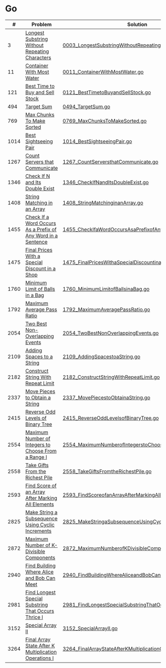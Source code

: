 # Go

| #    | Problem                                                                                                                                                                 | Solution                                                                                                                                                                          | Difficulty |
| ---- | ----------------------------------------------------------------------------------------------------------------------------------------------------------------------- | --------------------------------------------------------------------------------------------------------------------------------------------------------------------------------- | ---------- |
| 3    | [Longest Substring Without Repeating Characters](https://leetcode.com/problems/longest-substring-without-repeating-characters/description/)                             | [0003_LongestSubstringWithoutRepeatingCharacters.go](https://github.com/jinxuan-owyong/leetcode/blob/master/go/0003/0003_LongestSubstringWithoutRepeatingCharacters.go)           | Medium     |
| 11   | [Container With Most Water](https://leetcode.com/problems/container-with-most-water/description/)                                                                       | [0011_ContainerWithMostWater.go](https://github.com/jinxuan-owyong/leetcode/blob/master/go/0011/0011_ContainerWithMostWater.go)                                                   | Medium     |
| 121  | [Best Time to Buy and Sell Stock](https://leetcode.com/problems/best-time-to-buy-and-sell-stock/description/)                                                           | [0121_BestTimetoBuyandSellStock.go](https://github.com/jinxuan-owyong/leetcode/blob/master/go/0121/0121_BestTimetoBuyandSellStock.go)                                             | Easy       |
| 494  | [Target Sum](https://leetcode.com/problems/target-sum/description/)                                                                                                     | [0494_TargetSum.go](https://github.com/jinxuan-owyong/leetcode/blob/master/go/0494/0494_TargetSum.go)                                                                             | Medium     |
| 769  | [Max Chunks To Make Sorted](https://leetcode.com/problems/max-chunks-to-make-sorted/description/)                                                                       | [0769_MaxChunksToMakeSorted.go](https://github.com/jinxuan-owyong/leetcode/blob/master/go/0769/0769_MaxChunksToMakeSorted.go)                                                     | Medium     |
| 1014 | [Best Sightseeing Pair](https://leetcode.com/problems/best-sightseeing-pair/description/)                                                                               | [1014_BestSightseeingPair.go](https://github.com/jinxuan-owyong/leetcode/blob/master/go/1014/1014_BestSightseeingPair.go)                                                         | Medium     |
| 1267 | [Count Servers that Communicate](https://leetcode.com/problems/count-servers-that-communicate/description/)                                                             | [1267_CountServersthatCommunicate.go](https://github.com/jinxuan-owyong/leetcode/blob/master/go/1267/1267_CountServersthatCommunicate.go)                                         | Medium     |
| 1346 | [Check If N and Its Double Exist](https://leetcode.com/problems/check-if-n-and-its-double-exist/description/)                                                           | [1346_CheckIfNandItsDoubleExist.go](https://github.com/jinxuan-owyong/leetcode/blob/master/go/1346/1346_CheckIfNandItsDoubleExist.go)                                             | Easy       |
| 1408 | [String Matching in an Array](https://leetcode.com/problems/string-matching-in-an-array/description/)                                                                   | [1408_StringMatchinginanArray.go](https://github.com/jinxuan-owyong/leetcode/blob/master/go/1408/1408_StringMatchinginanArray.go)                                                 | Easy       |
| 1455 | [Check If a Word Occurs As a Prefix of Any Word in a Sentence](https://leetcode.com/problems/check-if-a-word-occurs-as-a-prefix-of-any-word-in-a-sentence/description/) | [1455_CheckIfaWordOccursAsaPrefixofAnyWordinaSentence.go](https://github.com/jinxuan-owyong/leetcode/blob/master/go/1455/1455_CheckIfaWordOccursAsaPrefixofAnyWordinaSentence.go) | Easy       |
| 1475 | [Final Prices With a Special Discount in a Shop](https://leetcode.com/problems/final-prices-with-a-special-discount-in-a-shop/description/)                             | [1475_FinalPricesWithaSpecialDiscountinaShop.go](https://github.com/jinxuan-owyong/leetcode/blob/master/go/1475/1475_FinalPricesWithaSpecialDiscountinaShop.go)                   | Easy       |
| 1760 | [Minimum Limit of Balls in a Bag](https://leetcode.com/problems/minimum-limit-of-balls-in-a-bag/description/)                                                           | [1760_MinimumLimitofBallsinaBag.go](https://github.com/jinxuan-owyong/leetcode/blob/master/go/1760/1760_MinimumLimitofBallsinaBag.go)                                             | Medium     |
| 1792 | [Maximum Average Pass Ratio](https://leetcode.com/problems/maximum-average-pass-ratio/description/)                                                                     | [1792_MaximumAveragePassRatio.go](https://github.com/jinxuan-owyong/leetcode/blob/master/go/1792/1792_MaximumAveragePassRatio.go)                                                 | Medium     |
| 2054 | [Two Best Non-Overlapping Events](https://leetcode.com/problems/two-best-non-overlapping-events/description/)                                                           | [2054_TwoBestNonOverlappingEvents.go](https://github.com/jinxuan-owyong/leetcode/blob/master/go/2054/2054_TwoBestNonOverlappingEvents.go)                                         | Medium     |
| 2109 | [Adding Spaces to a String](https://leetcode.com/problems/adding-spaces-to-a-string/description/)                                                                       | [2109_AddingSpacestoaString.go](https://github.com/jinxuan-owyong/leetcode/blob/master/go/2109/2109_AddingSpacestoaString.go)                                                     | Medium     |
| 2182 | [Construct String With Repeat Limit](https://leetcode.com/problems/construct-string-with-repeat-limit/description/)                                                     | [2182_ConstructStringWithRepeatLimit.go](https://github.com/jinxuan-owyong/leetcode/blob/master/go/2182/2182_ConstructStringWithRepeatLimit.go)                                   | Medium     |
| 2337 | [Move Pieces to Obtain a String](https://leetcode.com/problems/move-pieces-to-obtain-a-string/description/)                                                             | [2337_MovePiecestoObtainaString.go](https://github.com/jinxuan-owyong/leetcode/blob/master/go/2337/2337_MovePiecestoObtainaString.go)                                             | Medium     |
| 2415 | [Reverse Odd Levels of Binary Tree](https://leetcode.com/problems/reverse-odd-levels-of-binary-tree/description/)                                                       | [2415_ReverseOddLevelsofBinaryTree.go](https://github.com/jinxuan-owyong/leetcode/blob/master/go/2415/2415_ReverseOddLevelsofBinaryTree.go)                                       | Medium     |
| 2554 | [Maximum Number of Integers to Choose From a Range I](https://leetcode.com/problems/maximum-number-of-integers-to-choose-from-a-range-i/description/)                   | [2554_MaximumNumberofIntegerstoChooseFromaRangeI.go](https://github.com/jinxuan-owyong/leetcode/blob/master/go/2554/2554_MaximumNumberofIntegerstoChooseFromaRangeI.go)           | Medium     |
| 2558 | [Take Gifts From the Richest Pile](https://leetcode.com/problems/take-gifts-from-the-richest-pile/description/)                                                         | [2558_TakeGiftsFromtheRichestPile.go](https://github.com/jinxuan-owyong/leetcode/blob/master/go/2558/2558_TakeGiftsFromtheRichestPile.go)                                         | Easy       |
| 2593 | [Find Score of an Array After Marking All Elements](https://leetcode.com/problems/find-score-of-an-array-after-marking-all-elements/description/)                       | [2593_FindScoreofanArrayAfterMarkingAllElements.go](https://github.com/jinxuan-owyong/leetcode/blob/master/go/2593/2593_FindScoreofanArrayAfterMarkingAllElements.go)             | Medium     |
| 2825 | [Make String a Subsequence Using Cyclic Increments](https://leetcode.com/problems/make-string-a-subsequence-using-cyclic-increments/description/)                       | [2825_MakeStringaSubsequenceUsingCyclicIncrements.go](https://github.com/jinxuan-owyong/leetcode/blob/master/go/2825/2825_MakeStringaSubsequenceUsingCyclicIncrements.go)         | Medium     |
| 2872 | [Maximum Number of K-Divisible Components](https://leetcode.com/problems/maximum-number-of-k-divisible-components/description/)                                         | [2872_MaximumNumberofKDivisibleComponents.go](https://github.com/jinxuan-owyong/leetcode/blob/master/go/2872/2872_MaximumNumberofKDivisibleComponents.go)                         | Hard       |
| 2940 | [Find Building Where Alice and Bob Can Meet](https://leetcode.com/problems/find-building-where-alice-and-bob-can-meet/description/)                                     | [2940_FindBuildingWhereAliceandBobCanMeet.go](https://github.com/jinxuan-owyong/leetcode/blob/master/go/2940/2940_FindBuildingWhereAliceandBobCanMeet.go)                         | Hard       |
| 2981 | [Find Longest Special Substring That Occurs Thrice I](https://leetcode.com/problems/find-longest-special-substring-that-occurs-thrice-i/description/)                   | [2981_FindLongestSpecialSubstringThatOccursThriceI.go](https://github.com/jinxuan-owyong/leetcode/blob/master/go/2981/2981_FindLongestSpecialSubstringThatOccursThriceI.go)       | Medium     |
| 3152 | [Special Array II](https://leetcode.com/problems/special-array-ii/description/)                                                                                         | [3152_SpecialArrayII.go](https://github.com/jinxuan-owyong/leetcode/blob/master/go/3152/3152_SpecialArrayII.go)                                                                   | Medium     |
| 3264 | [Final Array State After K Multiplication Operations I](https://leetcode.com/problems/final-array-state-after-k-multiplication-operations-i/description/)               | [3264_FinalArrayStateAfterKMultiplicationOperationsI.go](https://github.com/jinxuan-owyong/leetcode/blob/master/go/3264/3264_FinalArrayStateAfterKMultiplicationOperationsI.go)   | Easy       |
